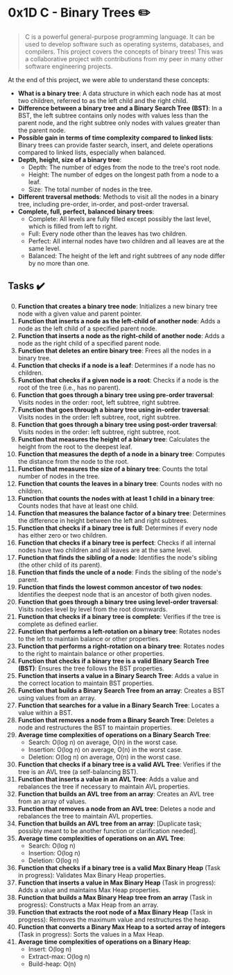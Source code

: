 # 0x1D C - Binary Trees :pencil2:

> C is a powerful general-purpose programming language. It can be used to develop software such as operating systems, databases, and compilers. This project covers the concepts of binary trees! This was a collaborative project with contributions from my peer in many other software engineering projects.

At the end of this project, we were able to understand these concepts:

* **What is a binary tree**: A data structure in which each node has at most two children, referred to as the left child and the right child.
* **Difference between a binary tree and a Binary Search Tree (BST)**: In a BST, the left subtree contains only nodes with values less than the parent node, and the right subtree only nodes with values greater than the parent node.
* **Possible gain in terms of time complexity compared to linked lists**: Binary trees can provide faster search, insert, and delete operations compared to linked lists, especially when balanced.
* **Depth, height, size of a binary tree**: 
  * Depth: The number of edges from the node to the tree's root node.
  * Height: The number of edges on the longest path from a node to a leaf.
  * Size: The total number of nodes in the tree.
* **Different traversal methods**: Methods to visit all the nodes in a binary tree, including pre-order, in-order, and post-order traversal.
* **Complete, full, perfect, balanced binary trees**:
  * Complete: All levels are fully filled except possibly the last level, which is filled from left to right.
  * Full: Every node other than the leaves has two children.
  * Perfect: All internal nodes have two children and all leaves are at the same level.
  * Balanced: The height of the left and right subtrees of any node differ by no more than one.

## Tasks :heavy_check_mark:

0. **Function that creates a binary tree node**: Initializes a new binary tree node with a given value and parent pointer.
1. **Function that inserts a node as the left-child of another node**: Adds a node as the left child of a specified parent node.
2. **Function that inserts a node as the right-child of another node**: Adds a node as the right child of a specified parent node.
3. **Function that deletes an entire binary tree**: Frees all the nodes in a binary tree.
4. **Function that checks if a node is a leaf**: Determines if a node has no children.
5. **Function that checks if a given node is a root**: Checks if a node is the root of the tree (i.e., has no parent).
6. **Function that goes through a binary tree using pre-order traversal**: Visits nodes in the order: root, left subtree, right subtree.
7. **Function that goes through a binary tree using in-order traversal**: Visits nodes in the order: left subtree, root, right subtree.
8. **Function that goes through a binary tree using post-order traversal**: Visits nodes in the order: left subtree, right subtree, root.
9. **Function that measures the height of a binary tree**: Calculates the height from the root to the deepest leaf.
10. **Function that measures the depth of a node in a binary tree**: Computes the distance from the node to the root.
11. **Function that measures the size of a binary tree**: Counts the total number of nodes in the tree.
12. **Function that counts the leaves in a binary tree**: Counts nodes with no children.
13. **Function that counts the nodes with at least 1 child in a binary tree**: Counts nodes that have at least one child.
14. **Function that measures the balance factor of a binary tree**: Determines the difference in height between the left and right subtrees.
15. **Function that checks if a binary tree is full**: Determines if every node has either zero or two children.
16. **Function that checks if a binary tree is perfect**: Checks if all internal nodes have two children and all leaves are at the same level.
17. **Function that finds the sibling of a node**: Identifies the node's sibling (the other child of its parent).
18. **Function that finds the uncle of a node**: Finds the sibling of the node's parent.
19. **Function that finds the lowest common ancestor of two nodes**: Identifies the deepest node that is an ancestor of both given nodes.
20. **Function that goes through a binary tree using level-order traversal**: Visits nodes level by level from the root downwards.
21. **Function that checks if a binary tree is complete**: Verifies if the tree is complete as defined earlier.
22. **Function that performs a left-rotation on a binary tree**: Rotates nodes to the left to maintain balance or other properties.
23. **Function that performs a right-rotation on a binary tree**: Rotates nodes to the right to maintain balance or other properties.
24. **Function that checks if a binary tree is a valid Binary Search Tree (BST)**: Ensures the tree follows the BST properties.
25. **Function that inserts a value in a Binary Search Tree**: Adds a value in the correct location to maintain BST properties.
26. **Function that builds a Binary Search Tree from an array**: Creates a BST using values from an array.
27. **Function that searches for a value in a Binary Search Tree**: Locates a value within a BST.
28. **Function that removes a node from a Binary Search Tree**: Deletes a node and restructures the BST to maintain properties.
29. **Average time complexities of operations on a Binary Search Tree**: 
    * Search: O(log n) on average, O(n) in the worst case.
    * Insertion: O(log n) on average, O(n) in the worst case.
    * Deletion: O(log n) on average, O(n) in the worst case.
30. **Function that checks if a binary tree is a valid AVL Tree**: Verifies if the tree is an AVL tree (a self-balancing BST).
31. **Function that inserts a value in an AVL Tree**: Adds a value and rebalances the tree if necessary to maintain AVL properties.
32. **Function that builds an AVL tree from an array**: Creates an AVL tree from an array of values.
33. **Function that removes a node from an AVL tree**: Deletes a node and rebalances the tree to maintain AVL properties.
34. **Function that builds an AVL tree from an array**: [Duplicate task; possibly meant to be another function or clarification needed].
35. **Average time complexities of operations on an AVL Tree**: 
    * Search: O(log n)
    * Insertion: O(log n)
    * Deletion: O(log n)
36. **Function that checks if a binary tree is a valid Max Binary Heap** (Task in progress): Validates Max Binary Heap properties.
37. **Function that inserts a value in Max Binary Heap** (Task in progress): Adds a value and maintains Max Heap properties.
38. **Function that builds a Max Binary Heap tree from an array** (Task in progress): Constructs a Max Heap from an array.
39. **Function that extracts the root node of a Max Binary Heap** (Task in progress): Removes the maximum value and restructures the heap.
40. **Function that converts a Binary Max Heap to a sorted array of integers** (Task in progress): Sorts the values in a Max Heap.
41. **Average time complexities of operations on a Binary Heap**: 
    * Insert: O(log n)
    * Extract-max: O(log n)
    * Build-heap: O(n)

